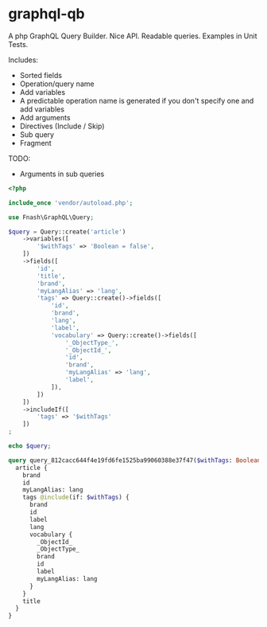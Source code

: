 # graphql-qb
A php GraphQL Query Builder. Nice API. Readable queries. Examples in Unit Tests.

Includes:
- Sorted fields
- Operation/query name
- Add variables
- A predictable operation name is generated if you don't specify one and add variables
- Add arguments
- Directives (Include / Skip)
- Sub query
- Fragment

TODO:
- Arguments in sub queries


```php
<?php

include_once 'vendor/autoload.php';

use Fnash\GraphQL\Query;

$query = Query::create('article')
    ->variables([
        '$withTags' => 'Boolean = false',
    ])
    ->fields([
        'id',
        'title',
        'brand',
        'myLangAlias' => 'lang',
        'tags' => Query::create()->fields([
            'id',
            'brand',
            'lang',
            'label',
            'vocabulary' => Query::create()->fields([
                '_ObjectType_',
                '_ObjectId_',
                'id',
                'brand',
                'myLangAlias' => 'lang',
                'label',
            ]),
        ])
    ])
    ->includeIf([
        'tags' => '$withTags'
    ])
;

echo $query;
```


```graphql
query query_812cacc644f4e19fd6fe1525ba99060388e37f47($withTags: Boolean = false) {
  article {
    brand
    id
    myLangAlias: lang
    tags @include(if: $withTags) {
      brand
      id
      label
      lang
      vocabulary {
        _ObjectId_
        _ObjectType_
        brand
        id
        label
        myLangAlias: lang
      }
    }
    title
  }
}

```

